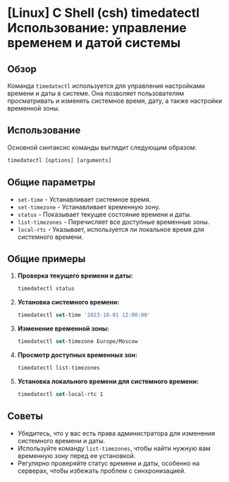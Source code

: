 # [Linux] C Shell (csh) timedatectl Использование: управление временем и датой системы

## Обзор
Команда `timedatectl` используется для управления настройками времени и даты в системе. Она позволяет пользователям просматривать и изменять системное время, дату, а также настройки временной зоны.

## Использование
Основной синтаксис команды выглядит следующим образом:
```csh
timedatectl [options] [arguments]
```

## Общие параметры
- `set-time` - Устанавливает системное время.
- `set-timezone` - Устанавливает временную зону.
- `status` - Показывает текущее состояние времени и даты.
- `list-timezones` - Перечисляет все доступные временные зоны.
- `local-rtc` - Указывает, используется ли локальное время для системного времени.

## Общие примеры
1. **Проверка текущего времени и даты:**
   ```csh
   timedatectl status
   ```

2. **Установка системного времени:**
   ```csh
   timedatectl set-time '2023-10-01 12:00:00'
   ```

3. **Изменение временной зоны:**
   ```csh
   timedatectl set-timezone Europe/Moscow
   ```

4. **Просмотр доступных временных зон:**
   ```csh
   timedatectl list-timezones
   ```

5. **Установка локального времени для системного времени:**
   ```csh
   timedatectl set-local-rtc 1
   ```

## Советы
- Убедитесь, что у вас есть права администратора для изменения системного времени и даты.
- Используйте команду `list-timezones`, чтобы найти нужную вам временную зону перед ее установкой.
- Регулярно проверяйте статус времени и даты, особенно на серверах, чтобы избежать проблем с синхронизацией.